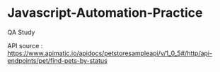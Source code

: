 # Javascript-Automation-Practice
 QA Study

API source : https://www.apimatic.io/apidocs/petstoresampleapi/v/1_0_5#/http/api-endpoints/pet/find-pets-by-status